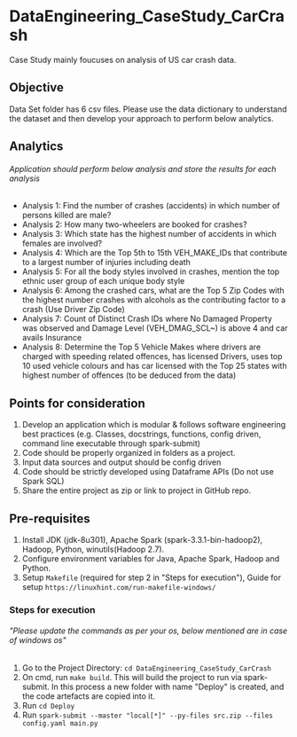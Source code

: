 # DataEngineering_CaseStudy_CarCrash
 Case Study mainly foucuses on analysis of US car crash data.

## Objective
Data Set folder has 6 csv files. Please use the data dictionary to understand the dataset and then develop your approach to perform below analytics.

## Analytics
###### Application should perform below analysis and store the results for each analysis
* Analysis 1: Find the number of crashes (accidents) in which number of persons killed are male?
* Analysis 2: How many two-wheelers are booked for crashes? 
* Analysis 3: Which state has the highest number of accidents in which females are involved? 
* Analysis 4: Which are the Top 5th to 15th VEH_MAKE_IDs that contribute to a largest number of injuries including death
* Analysis 5: For all the body styles involved in crashes, mention the top ethnic user group of each unique body style  
* Analysis 6: Among the crashed cars, what are the Top 5 Zip Codes with the highest number crashes with alcohols as the contributing factor to a crash (Use Driver Zip Code)
* Analysis 7: Count of Distinct Crash IDs where No Damaged Property was observed and Damage Level (VEH_DMAG_SCL~) is above 4 and car avails Insurance
* Analysis 8: Determine the Top 5 Vehicle Makes where drivers are charged with speeding related offences, has licensed Drivers, uses top 10 used vehicle colours and has car licensed with the Top 25 states with highest number of offences (to be deduced from the data)

## Points for consideration
1. Develop an application which is modular & follows software engineering best practices (e.g. Classes, docstrings, functions, config driven, command line executable through spark-submit)
2. Code should be properly organized in folders as a project.
3. Input data sources and output should be config driven
4. Code should be strictly developed using Dataframe APIs (Do not use Spark SQL)
5. Share the entire project as zip or link to project in GitHub repo.

## Pre-requisites
1. Install JDK (jdk-8u301), Apache Spark (spark-3.3.1-bin-hadoop2), Hadoop, Python, winutils(Hadoop 2.7).
2. Configure environment variables for Java, Apache Spark, Hadoop and Python.
3. Setup `Makefile` (required for step 2 in "Steps for execution"), Guide for setup `https://linuxhint.com/run-makefile-windows/`

### Steps for execution
###### "Please update the commands as per your os, below mentioned are in case of windows os"
1. Go to the Project Directory: `cd DataEngineering_CaseStudy_CarCrash`
2. On cmd, run `make build`. This will build the project to run via spark-submit. In this process a new folder with name "Deploy" is created, and the code artefacts are copied into it.
3. Run `cd Deploy`
4. Run `spark-submit --master "local[*]" --py-files src.zip --files config.yaml main.py`
